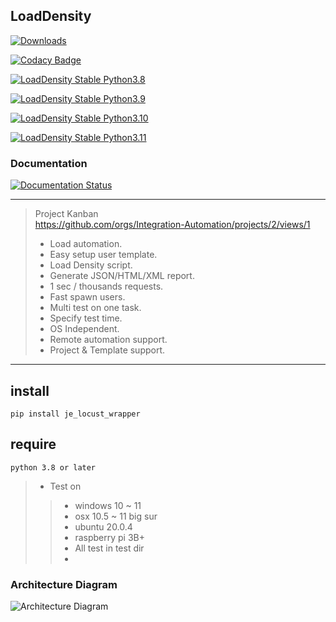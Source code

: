 ## LoadDensity
[![Downloads](https://static.pepy.tech/badge/je-load-density)](https://pepy.tech/project/je-load-density)

[![Codacy Badge](https://app.codacy.com/project/badge/Grade/b3f05488c16a44959cbf0ec28d4c977c)](https://www.codacy.com/gh/JE-Chen/LoadDensity/dashboard?utm_source=github.com&amp;utm_medium=referral&amp;utm_content=JE-Chen/LoadDensity&amp;utm_campaign=Badge_Grade)

[![LoadDensity Stable Python3.8](https://github.com/Intergration-Automation-Testing/LoadDensity/actions/workflows/stable_python3_8.yml/badge.svg)](https://github.com/Intergration-Automation-Testing/LoadDensity/actions/workflows/stable_python3_8.yml)

[![LoadDensity Stable Python3.9](https://github.com/Intergration-Automation-Testing/LoadDensity/actions/workflows/stable_python3_9.yml/badge.svg)](https://github.com/Intergration-Automation-Testing/LoadDensity/actions/workflows/stable_python3_9.yml)

[![LoadDensity Stable Python3.10](https://github.com/Intergration-Automation-Testing/LoadDensity/actions/workflows/stable_python3_10.yml/badge.svg)](https://github.com/Intergration-Automation-Testing/LoadDensity/actions/workflows/stable_python3_10.yml)

[![LoadDensity Stable Python3.11](https://github.com/Intergration-Automation-Testing/LoadDensity/actions/workflows/stable_python3_11.yml/badge.svg)](https://github.com/Intergration-Automation-Testing/LoadDensity/actions/workflows/stable_python3_11.yml)

### Documentation

[![Documentation Status](https://readthedocs.org/projects/loaddensity/badge/?version=latest)](https://loaddensity.readthedocs.io/en/latest/?badge=latest)


---
> Project Kanban \
> https://github.com/orgs/Integration-Automation/projects/2/views/1 
> * Load automation.
> * Easy setup user template.
> * Load Density script.
> * Generate JSON/HTML/XML report.
> * 1 sec / thousands requests.
> * Fast spawn users.
> * Multi test on one task.
> * Specify test time.
> * OS Independent.
> * Remote automation support.
> * Project & Template support.
---

## install

```
pip install je_locust_wrapper
```

## require

```
python 3.8 or later  
```

>* Test on
>>    * windows 10 ~ 11
>>    * osx 10.5 ~ 11 big sur
>>    * ubuntu 20.0.4
>>    * raspberry pi 3B+
>>    * All test in test dir
>>    * 
### Architecture Diagram
![Architecture Diagram](architecture_diagram/LoadDnesity_Archirecture.drawio.png)